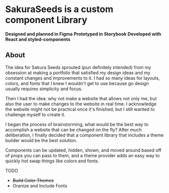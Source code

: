 # SakuraSeeds is a custom component Library

**Designed and planned in Figma**
**Prototyped in Storybook**
**Developed with React and styled-components**


## About
The idea for Sakura Seeds sprouted (pun definitely intended) from my obsession at making a portfolio that satisfied my design ideas and my constant changes and improvements to it. I had so many ideas for layouts, colors, and fonts that I knew I wouldn't get to use because go design usually requires simplicity and focus.

Then I had the idea: why not make a website that allows not only me, but also the user to make changes to the website in real time. I acknowledge the website might not be practical once it's finished, but I still wanted to challenge myself to create it.

I began the process of brainstorming, what would be the best way to accomplish a website that can be changed on the fly? After much deliberation, I finally decided that a component library that includes a theme builder would be the best solution. 

Components can be updated, hidden, shown, and moved around based off of props you can pass to them, and a theme provider adds an easy way to quickly hot swap things like colors and fonts.


TODO 
- ~~Build Color Themes~~
- Oranize and Include Fonts